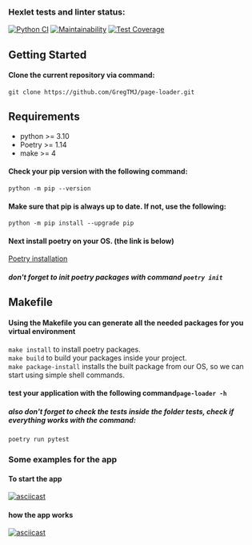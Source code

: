 ### Hexlet tests and linter status:
[![Python CI](https://github.com/GregTMJ/page-loader/actions/workflows/page-loader.yml/badge.svg?branch=main)](https://github.com/Gregtmj/page-loader/actions/workflows/page-loader.yml)
[![Maintainability](https://api.codeclimate.com/v1/badges/118fe8412d2e28e6e733/maintainability)](https://codeclimate.com/github/GregTMJ/page-loader/maintainability)
[![Test Coverage](https://api.codeclimate.com/v1/badges/118fe8412d2e28e6e733/test_coverage)](https://codeclimate.com/github/GregTMJ/page-loader/test_coverage)


## Getting Started

#### Clone the current repository via command:
```git clone https://github.com/GregTMJ/page-loader.git```

## Requirements
* python >= 3.10
* Poetry >= 1.14
* make >= 4

#### Check your pip version with the following command:
```python -m pip --version```

#### Make sure that pip is always up to date. If not, use the following:
```python -m pip install --upgrade pip```

#### Next install poetry on your OS. (the link is below)
[Poetry installation](https://python-poetry.org/docs/)
##### don't forget to init poetry packages with command ```poetry init```


## Makefile

#### Using the Makefile you can generate all the needed packages for you virtual environment
```make install``` to install poetry packages. \
```make build``` to build your packages inside your project. \
```make package-install``` installs the built package from our OS, so we can start using simple shell commands.

#### test your application with the following command```page-loader -h```
##### also don't forget to check the tests inside the folder tests, check if everything works with the command: 
```poetry run pytest```

### Some examples for the app
#### To start the app 
[![asciicast](https://asciinema.org/a/533726.svg)](https://asciinema.org/a/533726)

#### how the app works
[![asciicast](https://asciinema.org/a/533727.svg)](https://asciinema.org/a/533727)